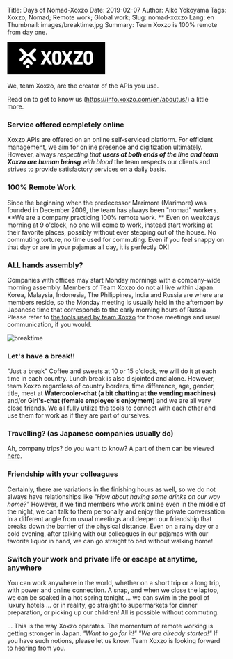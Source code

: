 Title: Days of Nomad-Xoxzo
Date: 2019-02-07
Author: Aiko Yokoyama
Tags: Xoxzo; Nomad; Remote work; Global work;
Slug: nomad-xoxzo
Lang: en
Thumbnail: images/breaktime.jpg
Summary: Team Xoxzo is 100% remote from day one.

![xoxzo logo](images/xoxzo-logo-02.png)

We, team Xoxzo, are the creator of the APIs you use. 


Read on to get to know us (https://info.xoxzo.com/en/aboutus/) a little more.

### Service offered completely online
Xoxzo APIs are offered on an online self-serviced platform. 
For efficient management, we aim for online presence and digitization ultimately. 
However, always _respecting that **users at both ends of the line and team Xoxzo are human beinsg** 
with blood_ the team respects our clients and strives to provide satisfactory services on a daily basis.


### 100% Remote Work
Since the beginning when the predecessor Marimore (Marimore) was founded in December 2009, 
the team has always been "nomad" workers. 
**We are a company practicing 100% remote work. **
Even on weekdays morning at 9 o'clock, no one will come to work, 
instead start working at their favorite places, possibly without ever stepping out of the house. 
No commuting torture, no time used for commuting. Even if you feel snappy on that day or are in your pajamas all day, it is perfectly OK!


### ALL hands assembly?
Companies with offices may start Monday mornings with a company-wide morning assembly. 
Members of Team Xoxzo do not all live within Japan. 
Korea, Malaysia, Indonesia, The Philippines, India and Russia are where are members reside, 
so the Monday meeting is usually held in the afternoon by Japanese time that corresponds to 
the early morning hours of Russia. 
Please refer to [the tools used by team Xoxzo](Https://blog.xoxzo.com/en/2017/10/12/tools-of-our-trade/) 
for those meetings and usual communication, if you would. 

![breaktime](images/breaktime.jpg)

### Let's have a break!!
"Just a break" Coffee and sweets at 10 or 15 o'clock, 
we will do it at each time in each country. 
Lunch break is also disjointed and alone. 
However, team Xoxzo regardless of country borders, time difference, age, gender, title, 
meet at **Watercooler-chat (a bit chatting at the vending machines)** 
and/or **Girl's-chat (female employee's enjoyment)** and we are all very close friends. 
We all fully utilize the tools to connect with each other and use them for work as if they are part of ourselves.

### Travelling? (as Japanese companies usually do)
Ah, company trips? do you want to know?
A part of them can be viewed [here](https://blog.xoxzo.com/en/2017/03/01/we-are-ten-years-old/).

### Friendship with your colleagues
Certainly, there are variations in the finishing hours as well, 
so we do not always have relationships like _"How about having some drinks on our way home?"_
However, if we find members who work online even in the middle of the night, 
we can talk to them personally and enjoy the private conversation in a different angle from usual meetings 
and deepen our friendship that breaks down the barrier of the physical distance. Even on a rainy day or a cold evening, 
after talking with our colleagues in our pajamas with our favorite liquor in hand, we can go straight to bed without walking home!

### Switch your work and private life or escape at anytime, anywhere
You can work anywhere in the world, whether on a short trip or a long trip, with power and online connection. 
A snap, and when we close the laptop, we can be soaked in a hot spring tonight ... 
we can swim in the pool of luxury hotels ... or in reality, go straight to supermarkets for dinner preparation, 
or picking up our children! All is possible without commuting.


... This is the way Xoxzo operates.
The momentum of remote working is getting stronger in Japan.
_"Want to go for it!" "We are already started!"_
If you have such notions, please let us know. Team Xoxzo is looking forward to hearing from you.
